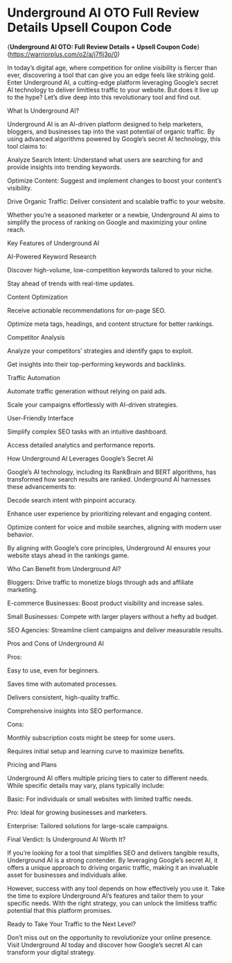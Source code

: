 # Underground AI OTO Full Review Details Upsell Coupon Code
{**Underground AI OTO: Full Review Details + Upsell Coupon Code**}(https://warriorplus.com/o2/a/j7flj3p/0)

In today’s digital age, where competition for online visibility is fiercer than ever, discovering a tool that can give you an edge feels like striking gold. Enter Underground AI, a cutting-edge platform leveraging Google’s secret AI technology to deliver limitless traffic to your website. But does it live up to the hype? Let’s dive deep into this revolutionary tool and find out.

What Is Underground AI?

Underground AI is an AI-driven platform designed to help marketers, bloggers, and businesses tap into the vast potential of organic traffic. By using advanced algorithms powered by Google’s secret AI technology, this tool claims to:

Analyze Search Intent: Understand what users are searching for and provide insights into trending keywords.

Optimize Content: Suggest and implement changes to boost your content’s visibility.

Drive Organic Traffic: Deliver consistent and scalable traffic to your website.

Whether you’re a seasoned marketer or a newbie, Underground AI aims to simplify the process of ranking on Google and maximizing your online reach.

Key Features of Underground AI

AI-Powered Keyword Research

Discover high-volume, low-competition keywords tailored to your niche.

Stay ahead of trends with real-time updates.

Content Optimization

Receive actionable recommendations for on-page SEO.

Optimize meta tags, headings, and content structure for better rankings.

Competitor Analysis

Analyze your competitors’ strategies and identify gaps to exploit.

Get insights into their top-performing keywords and backlinks.

Traffic Automation

Automate traffic generation without relying on paid ads.

Scale your campaigns effortlessly with AI-driven strategies.

User-Friendly Interface

Simplify complex SEO tasks with an intuitive dashboard.

Access detailed analytics and performance reports.

How Underground AI Leverages Google’s Secret AI

Google’s AI technology, including its RankBrain and BERT algorithms, has transformed how search results are ranked. Underground AI harnesses these advancements to:

Decode search intent with pinpoint accuracy.

Enhance user experience by prioritizing relevant and engaging content.

Optimize content for voice and mobile searches, aligning with modern user behavior.

By aligning with Google’s core principles, Underground AI ensures your website stays ahead in the rankings game.

Who Can Benefit from Underground AI?

Bloggers: Drive traffic to monetize blogs through ads and affiliate marketing.

E-commerce Businesses: Boost product visibility and increase sales.

Small Businesses: Compete with larger players without a hefty ad budget.

SEO Agencies: Streamline client campaigns and deliver measurable results.

Pros and Cons of Underground AI

Pros:

Easy to use, even for beginners.

Saves time with automated processes.

Delivers consistent, high-quality traffic.

Comprehensive insights into SEO performance.

Cons:

Monthly subscription costs might be steep for some users.

Requires initial setup and learning curve to maximize benefits.

Pricing and Plans

Underground AI offers multiple pricing tiers to cater to different needs. While specific details may vary, plans typically include:

Basic: For individuals or small websites with limited traffic needs.

Pro: Ideal for growing businesses and marketers.

Enterprise: Tailored solutions for large-scale campaigns.

Final Verdict: Is Underground AI Worth It?

If you’re looking for a tool that simplifies SEO and delivers tangible results, Underground AI is a strong contender. By leveraging Google’s secret AI, it offers a unique approach to driving organic traffic, making it an invaluable asset for businesses and individuals alike.

However, success with any tool depends on how effectively you use it. Take the time to explore Underground AI’s features and tailor them to your specific needs. With the right strategy, you can unlock the limitless traffic potential that this platform promises.

Ready to Take Your Traffic to the Next Level?

Don’t miss out on the opportunity to revolutionize your online presence. Visit Underground AI today and discover how Google’s secret AI can transform your digital strategy.
